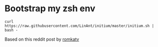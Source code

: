 # Bootstrap my zsh env

`curl https://raw.githubusercontent.com/LinAnt/initium/master/initium.sh | bash -`

Based on this reddit post by [romkatv](https://www.reddit.com/user/romkatv/)
